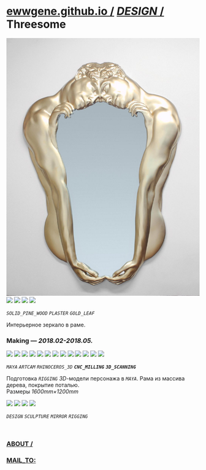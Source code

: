 ﻿
# [ewwgene.github.io /](https://ewwgene.github.io/) [_DESIGN_ /](https://ewwgene.github.io/DESIGN) Threesome

[![Threesome](/100.jpg)](https://ewwgene.github.io/Threesome/Carousel)<br> <a id="111" href="https://ewwgene.github.io/Threesome/Carousel/#111"><img src="https://ewwgene.github.io/Threesome/111.jpg" height="66"></a> <a id="113" href="https://ewwgene.github.io/Threesome/Carousel/#113"><img src="https://ewwgene.github.io/Threesome/113.jpg" height="66"></a> <a id="115" href="https://ewwgene.github.io/Threesome/Carousel/#115"><img src="https://ewwgene.github.io/Threesome/115.jpg" height="66"></a> <a id="117" href="https://ewwgene.github.io/Threesome/Carousel/#117"><img src="https://ewwgene.github.io/Threesome/117.jpg" height="66"></a> <a id="text">&#160;</a>

_`SOLID_PINE_WOOD`_ _`PLASTER`_ _`GOLD_LEAF`_ 

Интерьерное зеркало в раме.

### Making — _2018.02-2018.05._
<a id="111m" href="https://ewwgene.github.io/Threesome/Carousel/#111m"><img src="https://ewwgene.github.io/Threesome/Making/111.jpg" height="66"></a> <a id="113m" href="https://ewwgene.github.io/Threesome/Carousel/#113m"><img src="https://ewwgene.github.io/Threesome/Making/113.jpg" height="66"></a> <a id="115m" href="https://ewwgene.github.io/Threesome/Carousel/#115m"><img src="https://ewwgene.github.io/Threesome/Making/115.jpg" height="66"></a> <a id="116m" href="https://ewwgene.github.io/Threesome/Carousel/#116m"><img src="https://ewwgene.github.io/Threesome/Making/116.jpg" height="66"></a> <a id="117m" href="https://ewwgene.github.io/Threesome/Carousel/#117m"><img src="https://ewwgene.github.io/Threesome/Making/117.jpg" height="66"></a> <a id="118m" href="https://ewwgene.github.io/Threesome/Carousel/#118m"><img src="https://ewwgene.github.io/Threesome/Making/118.jpg" height="66"></a> <a id="123m" href="https://ewwgene.github.io/Threesome/Carousel/#123m"><img src="https://ewwgene.github.io/Threesome/Making/123.jpg" height="66"></a> <a id="124m" href="https://ewwgene.github.io/Threesome/Carousel/#124m"><img src="https://ewwgene.github.io/Threesome/Making/124.jpg" height="66"></a> <a id="125m" href="https://ewwgene.github.io/Threesome/Carousel/#125m"><img src="https://ewwgene.github.io/Threesome/Making/125.jpg" height="66"></a> <a id="311m" href="https://ewwgene.github.io/Threesome/Carousel/#311m"><img src="https://ewwgene.github.io/Threesome/Making/311.jpg" height="66"></a> <a id="331m" href="https://ewwgene.github.io/Threesome/Carousel/#331m"><img src="https://ewwgene.github.io/Threesome/Making/331.jpg" height="66"></a> <a id="333m" href="https://ewwgene.github.io/Threesome/Carousel/#333m"><img src="https://ewwgene.github.io/Threesome/Making/333.jpg" height="66"></a> <a id="335m" href="https://ewwgene.github.io/Threesome/Carousel/#335m"><img src="https://ewwgene.github.io/Threesome/Making/335.jpg" height="66"></a>  

_`MAYA`_ _`ARTCAM`_ _`RHINOCEROS_3D`_  _**`CNC_MILLING`**_ _**`3D_SCANNING`**_ 

Подготовка _`RIGGING`_ _3D_-модели персонажа в _`MAYA`_. Рама из массива дерева, покрытие поталью.<br> Размеры _1600mm&times;1200mm_

<a id="301" href="https://ewwgene.github.io/Threesome/Carousel/#301"><img src="https://ewwgene.github.io/Threesome/301.jpg" height="66"></a> <a id="304" href="https://ewwgene.github.io/Threesome/Carousel/#304"><img src="https://ewwgene.github.io/Threesome/304.jpg" height="66"></a> <a id="305" href="https://ewwgene.github.io/Threesome/Carousel/#305"><img src="https://ewwgene.github.io/Threesome/305.jpg" height="66"></a> <a id="307" href="https://ewwgene.github.io/Threesome/Carousel/#307"><img src="https://ewwgene.github.io/Threesome/307.jpg" height="66"></a> 

_`DESIGN`_ _`SCULPTURE`_ _`MIRROR`_ _`RIGGING`_ 

<br> 

### [ABOUT /](https://ewwgene.github.io/ABOUT)
### [MAIL_TO:](mailto:r0cam@me.com)